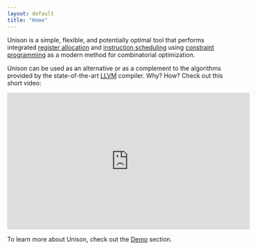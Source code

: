 ```yaml
---
layout: default
title: "Home"
---
```


Unison is a simple, flexible, and potentially optimal tool that performs
integrated [register
allocation](https://en.wikipedia.org/wiki/Register_allocation) and [instruction
scheduling](https://en.wikipedia.org/wiki/Instruction_scheduling) using
[constraint programming](https://en.wikipedia.org/wiki/Constraint_programming)
as a modern method for combinatorial optimization.

Unison can be used as an alternative or as a complement to the algorithms
provided by the state-of-the-art [LLVM](http://llvm.org/) compiler. Why? How?
Check out this short video:

<p><center>
<div class="video-wrapper">
<div class="video-container">
<iframe width="560" height="315"
src="https://www.youtube.com/embed/TkanbGAG_Fo?start=0&end=305&modestbranding=1&rel=0&showinfo=0" frameborder="0"
allowfullscreen></iframe>
</div>
</div>
</center></p>

To learn more about Unison, check out the <a href="{{ post.baseurl }}demo.html">Demo</a> section.